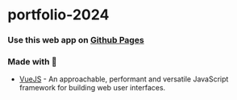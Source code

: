 # portfolio-2024

### Use this web app on [Github Pages](https://martinafsa.github.io/)

### Made with :wrench:
* [VueJS](https://vuejs.org/) - An approachable, performant and versatile JavaScript framework for building web user interfaces.
